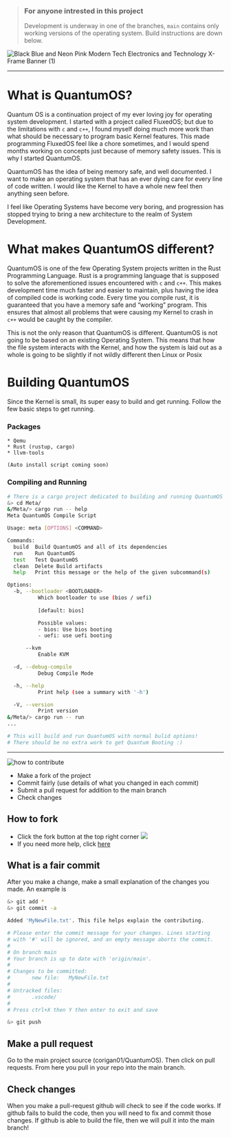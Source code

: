 > ### For anyone intrested in this project
> Development is underway in one of the branches, `main` contains only working versions of the operating system. Build instructions are down below. 

![Black Blue and Neon Pink Modern Tech Electronics and Technology X-Frame Banner (1)](https://user-images.githubusercontent.com/33582457/172414092-1c3fb73c-51e2-43f0-8e68-b1de9848fd1f.png)

---

# What is QuantumOS?
Quantum OS is a continuation project of my ever loving joy for operating system development. I started with a project called FluxedOS; but due to the limitations with `c` and `c++`, I found myself doing much more work than what should be necessary to program basic Kernel features. This made programming FluxedOS feel like a chore sometimes, and I would spend months working on concepts just because of memory safety issues. This is why I started QuantumOS.


QuantumOS has the idea of being memory safe, and well documented. I want to make an operating system that has an ever dying care for every line of code written. I would like the Kernel to have a whole new feel then anything seen before.


I feel like Operating Systems have become very boring, and progression has stopped trying to bring a new architecture to the realm of System Development.


# What makes QuantumOS different?
QuantumOS is one of the few Operating System projects written in the Rust Programming Language. Rust is a programming language that is supposed to solve the aforementioned issues encountered with `c` and `c++`. This makes development time much faster and easier to maintain, plus having the idea of compiled code is working code. Every time you compile rust, it is guaranteed that you have a memory safe and “working” program. This ensures that almost all problems that were causing my Kernel to crash in `c++` would be caught by the compiler.

This is not the only reason that QuantumOS is different. QuantumOS is not going to be based on an existing Operating System. This means that how the file system interacts with the Kernel, and how the system is laid out as a whole is going to be slightly if not wildly different then Linux or Posix


# Building QuantumOS

Since the Kernel is small, its super easy to build and get running. Follow the few basic steps to get running. 

### Packages
```
* Qemu
* Rust (rustup, cargo)
* llvm-tools

(Auto install script coming soon)
```

### Compiling and Running

```bash
# There is a cargo project dedicated to building and running QuantumOS
&> cd Meta/
&/Meta/> cargo run -- help
Meta QuantumOS Compile Script

Usage: meta [OPTIONS] <COMMAND>

Commands:
  build  Build QuantumOS and all of its dependencies
  run    Run QuantumOS
  test   Test QuantumOS
  clean  Delete Build artifacts
  help   Print this message or the help of the given subcommand(s)

Options:
  -b, --bootloader <BOOTLOADER>
          Which bootloader to use (bios / uefi)
          
          [default: bios]

          Possible values:
          - bios: Use bios booting
          - uefi: use uefi booting

      --kvm
          Enable KVM

  -d, --debug-compile
          Debug Compile Mode

  -h, --help
          Print help (see a summary with '-h')

  -V, --version
          Print version
&/Meta/> cargo run -- run
...

# This will build and run QuantumOS with normal bulid options!
# There should be no extra work to get Quantum Booting :)


```
---
![how to contribute](https://user-images.githubusercontent.com/33582457/172416262-3bb764bd-2aba-4b94-a41f-dd8c0acb4501.png)


* Make a fork of the project
* Commit fairly (use details of what you changed in each commit)
* Submit a pull request for addition to the main branch
* Check changes

## How to fork
* Click the fork button at the top right corner
![](https://docs.github.com/assets/images/help/repository/fork_button.jpg)
* If you need more help, click [here](https://docs.github.com/en/github/getting-started-with-github/fork-a-repo)


## What is a fair commit
After you make a change, make a small explanation of the changes you made. An example is 
```bash
&> git add *
&> git commit -a

Added 'MyNewFile.txt'. This file helps explain the contributing. 

# Please enter the commit message for your changes. Lines starting
# with '#' will be ignored, and an empty message aborts the commit.
#
# On branch main
# Your branch is up to date with 'origin/main'.
#
# Changes to be committed:
#       new file:   MyNewFile.txt
#
# Untracked files:
#       .vscode/
#
# Press ctrl+X then Y then enter to exit and save

&> git push
```

## Make a pull request
Go to the main project source (corigan01/QuantumOS). Then click on pull requests. From here you pull in your repo into the main branch. 

## Check changes
When you make a pull-request github will check to see if the code works. If github fails to build the code, then you will need to fix and commit those changes. 
If github is able to build the file, then we will pull it into the main branch!



